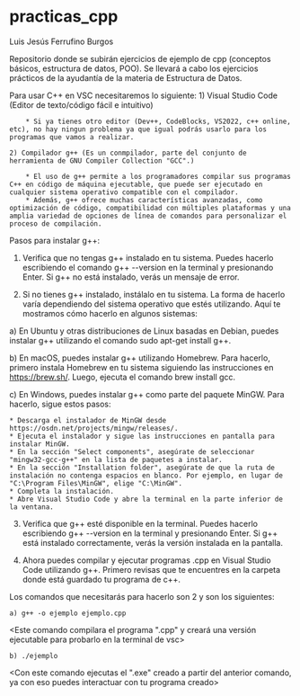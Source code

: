 # practicas_cpp 
Luis Jesús Ferrufino Burgos 


Repositorio donde se subirán ejercicios de ejemplo de cpp (conceptos básicos, estructura de datos, POO).
Se llevará a cabo los ejercicios prácticos de la ayudantía de la materia de Estructura de Datos.

Para usar C++ en VSC necesitaremos lo siguiente:
    1) Visual Studio Code (Editor de texto/código fácil e intuitivo)
        
        * Si ya tienes otro editor (Dev++, CodeBlocks, VS2022, c++ online, etc), no hay ningun problema ya que igual podrás usarlo para los programas que vamos a realizar.

    2) Compilador g++ (Es un conmpilador, parte del conjunto de herramienta de GNU Compiler Collection "GCC".)

        * El uso de g++ permite a los programadores compilar sus programas C++ en código de máquina ejecutable, que puede ser ejecutado en cualquier sistema operativo compatible con el compilador. 
        * Además, g++ ofrece muchas características avanzadas, como optimización de código, compatibilidad con múltiples plataformas y una amplia variedad de opciones de línea de comandos para personalizar el proceso de compilación.

Pasos para instalar g++:

1. Verifica que no tengas g++ instalado en tu sistema. Puedes hacerlo escribiendo el comando g++ --version en la terminal y presionando Enter. Si g++ no está instalado, verás un mensaje de error.

2. Si no tienes g++ instalado, instálalo en tu sistema. La forma de hacerlo varía dependiendo del sistema operativo que estés utilizando. Aquí te mostramos cómo hacerlo en algunos sistemas:

a) En Ubuntu y otras distribuciones de Linux basadas en Debian, puedes instalar g++ utilizando el comando sudo apt-get install g++.

b) En macOS, puedes instalar g++ utilizando Homebrew. Para hacerlo, primero instala Homebrew en tu sistema siguiendo las instrucciones en https://brew.sh/. Luego, ejecuta el comando brew install gcc.

c) En Windows, puedes instalar g++ como parte del paquete MinGW. Para hacerlo, sigue estos pasos:

    * Descarga el instalador de MinGW desde https://osdn.net/projects/mingw/releases/.
    * Ejecuta el instalador y sigue las instrucciones en pantalla para instalar MinGW.
    * En la sección "Select components", asegúrate de seleccionar "mingw32-gcc-g++" en la lista de paquetes a instalar.
    * En la sección "Installation folder", asegúrate de que la ruta de instalación no contenga espacios en blanco. Por ejemplo, en lugar de "C:\Program Files\MinGW", elige "C:\MinGW".
    * Completa la instalación.
    * Abre Visual Studio Code y abre la terminal en la parte inferior de la ventana.

3. Verifica que g++ esté disponible en la terminal. Puedes hacerlo escribiendo g++ --version en la terminal y presionando Enter. Si g++ está instalado correctamente, verás la versión instalada en la pantalla.

4. Ahora puedes compilar y ejecutar programas .cpp en Visual Studio Code utilizando g++. Primero revisas que te encuentres en la carpeta donde está guardado tu programa de c++.

Los comandos que necesitarás para hacerlo son 2 y son los siguientes:

    a) g++ -o ejemplo ejemplo.cpp           
<Este comando compilara el programa ".cpp" y creará una versión ejecutable para probarlo en la terminal de vsc>

    b) ./ejemplo                            
<Con este comando ejecutas el ".exe" creado a partir del anterior comando, ya con eso puedes interactuar con tu programa creado>


